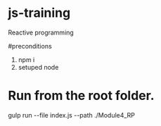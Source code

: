 # js-training
Reactive programming

#preconditions
1. npm i
2. setuped node

# Run from the root folder.
gulp run --file index.js --path ./Module4_RP